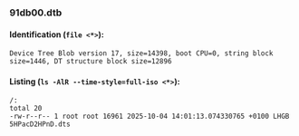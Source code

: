 ### 91db00.dtb
#### Identification (`file <*>`):
```
Device Tree Blob version 17, size=14398, boot CPU=0, string block size=1446, DT structure block size=12896
```
#### Listing (`ls -AlR --time-style=full-iso <*>`):
```
/:
total 20
-rw-r--r-- 1 root root 16961 2025-10-04 14:01:13.074330765 +0100 LHGB 5HPacD2HPnD.dts
```

